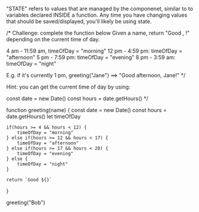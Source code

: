 "STATE" refers to values that are managed by the componenet, similar to to variables declared INSIDE a function. Any time you have changing values that should be saved/displayed, you'll likely be using state. 

/*
Challenge: complete the function below
Given a name, return "Good <timeOfDay>, <name>!" depending
on the current time of day.

4 am - 11:59 am, timeOfDay = "morning"
12 pm - 4:59 pm: timeOfDay = "afternoon"
5 pm - 7:59 pm: timeOfDay = "evening"
8 pm - 3:59 am: timeOfDay = "night"

E.g. if it's currently 1 pm, greeting("Jane") ==> "Good afternoon, Jane!"
*/

Hint: you can get the current time of day by using: 

const date = new Date()
const hours = date.getHours()
*/


function greeting(name) {
    const date = new Date()
    const hours = date.getHours()
    let timeOfDay
   
    if(hours >= 4 && hours < 12) {
        timeOfDay = "morning"
    } else if(hours >= 12 && hours < 17) {
        timeOfDay = "afternoon"
    } else if(hours >= 17 && hours < 20) {
        timeOfDay = "evening"
    } else {
        timeOfDay = "night"
    }
    
    return `Good ${}`

}

greeting("Bob")